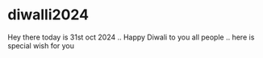 # diwalli2024
Hey there  today is 31st oct 2024 .. Happy Diwali to you all people .. here is special wish for you 
